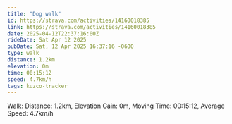 ```yaml
---
title: "Dog walk"
id: https://strava.com/activities/14160018385
link: https://strava.com/activities/14160018385
date: 2025-04-12T22:37:16:00Z
rideDate: Sat Apr 12 2025
pubDate: Sat, 12 Apr 2025 16:37:16 -0600
type: walk
distance: 1.2km
elevation: 0m
time: 00:15:12
speed: 4.7km/h
tags: kuzco-tracker
---
```

Walk: Distance: 1.2km, Elevation Gain: 0m, Moving Time: 00:15:12, Average Speed: 4.7km/h